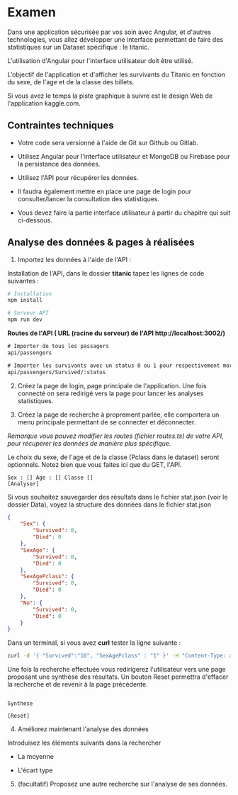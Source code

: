 # Examen

Dans une application sécurisée par vos soin avec Angular, et d'autres technologies, vous allez développer une interface permettant de faire des statistiques sur un Dataset spécifique : le titanic.

L'utilisation d'Angular pour l'interface utilisateur doit être utilisé.

L'objectif de l'application et d'afficher les survivants du Titanic en fonction du sexe, de l'age et de la classe des billets.

Si vous avez le temps la piste graphique à suivre est le design Web de l'application kaggle.com.

## Contraintes techniques

- Votre code sera versionné à l'aide de Git sur Github ou Gitlab.

- Utilisez Angular pour l'interface utilisateur et MongoDB ou Firebase pour la persistance des données.

- Utilisez l'API pour récupérer les données.

- Il faudra également mettre en place une page de login pour consulter/lancer la consultation des statistiques.

- Vous devez faire la partie interface utilisateur à partir du chapitre qui suit ci-dessous.

## Analyse des données & pages à réalisées

1. Importez les données à l'aide de l'API :

Installation de l'API, dans le dossier **titanic** tapez les lignes de code suivantes :

```bash
# Installation
npm install 

# Serveur API
npm run dev
```

**Routes de l'API  ( URL (racine du serveur) de l'API http://localhost:3002/)**

```txt
# Importer de tous les passagers
api/passengers

# Importer les survivants avec un status 0 ou 1 pour respectivement mort ou vivant 
api/passengers/Survived/:status

``` 

2. Créez la page de login, page principale de l'application. Une fois connecté on sera redirigé vers la page pour lancer les analyses statistiques.

3. Créez la page de recherche à proprement parlée, elle comportera un menu principale permettant de se connecter et déconnecter.

*Remarque vous pouvez modifier les routes (fichier routes.ts) de votre API, pour récupérer les données de manière plus spécifique.*

Le choix du sexe, de l'age et de la classe (Pclass dans le dataset) seront optionnels. Notez bien que vous faites ici que du GET, l'API.

```text
Sex : [] Age : [] Classe []
[Analyser]
```

Si vous souhaitez sauvegarder des résultats dans le fichier stat.json (voir le dossier Data), voyez la structure des données dans le fichier stat.json

```json
{
    "Sex": {
        "Survived": 0,
        "Died": 0
    },
    "SexAge": {
        "Survived": 0,
        "Died": 0
    },
    "SexAgePclass": {
        "Survived": 0,
        "Died": 0
    },
    "No": {
        "Survived": 0,
        "Died": 0
    }
}
``` 

Dans un terminal, si vous avez **curl** tester la ligne suivante :

```bash
curl -d '{ "Survived":"10", "SexAgePclass" : "1" }' -H "Content-Type: application/json" -X POST http://localhost:3200/stat
```

Une fois la recherche effectuée vous redirigerez l'utilisateur vers une page proposant une synthèse des résultats. Un bouton Reset permettra d'effacer la recherche et de revenir à la page précédente.

```text

Synthese

[Reset]

```

4. Améliorez maintenant l'analyse des données

Introduisez les éléments suivants dans la rechercher

- La moyenne

- L'écart type

5. (facultatif) Proposez une autre recherche sur l'analyse de ses données.
